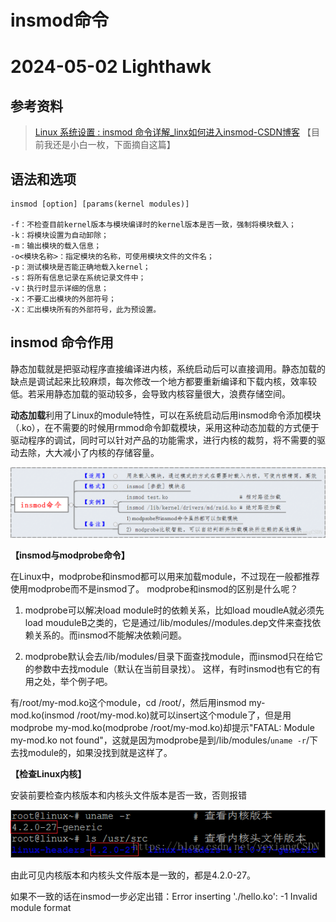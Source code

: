 # insmod命令

# 2024-05-02 Lighthawk

## 参考资料

> [Linux 系统设置 : insmod 命令详解_linx如何进入insmod-CSDN博客](https://blog.csdn.net/yexiangCSDN/article/details/82828055) 【目前我还是小白一枚，下面摘自这篇】

## 语法和选项

```shell
insmod [option] [params(kernel modules)]

-f：不检查目前kernel版本与模块编译时的kernel版本是否一致，强制将模块载入；
-k：将模块设置为自动卸除；
-m：输出模块的载入信息；
-o<模块名称>：指定模块的名称，可使用模块文件的文件名；
-p：测试模块是否能正确地载入kernel；
-s：将所有信息记录在系统记录文件中；
-v：执行时显示详细的信息；
-x：不要汇出模块的外部符号；
-X：汇出模块所有的外部符号，此为预设置。
```

## insmod 命令作用

静态加载就是把驱动程序直接编译进内核，系统启动后可以直接调用。静态加载的缺点是调试起来比较麻烦，每次修改一个地方都要重新编译和下载内核，效率较低。若采用静态加载的驱动较多，会导致内核容量很大，浪费存储空间。

**动态加载**利用了Linux的module特性，可以在系统启动后用insmod命令添加模块（.ko），在不需要的时候用rmmod命令卸载模块，采用这种动态加载的方式便于驱动程序的调试，同时可以针对产品的功能需求，进行内核的裁剪，将不需要的驱动去除，大大减小了内核的存储容量。

![img](./assets/70.png)

**【insmod与modprobe命令】**

在Linux中，modprobe和insmod都可以用来加载module，不过现在一般都推荐使用modprobe而不是insmod了。 modprobe和insmod的区别是什么呢？

1) modprobe可以解决load module时的依赖关系，比如load moudleA就必须先load mouduleB之类的，它是通过/lib/modules//modules.dep文件来查找依赖关系的。而insmod不能解决依赖问题。

2) modprobe默认会去/lib/modules/目录下面查找module，而insmod只在给它的参数中去找module（默认在当前目录找）。 这样，有时insmod也有它的有用之处，举个例子吧。

有/root/my-mod.ko这个module，cd /root/，然后用insmod my-mod.ko(insmod /root/my-mod.ko)就可以insert这个module了，但是用modprobe my-mod.ko(modprobe /root/my-mod.ko)却提示"FATAL: Module my-mod.ko not found"，这就是因为modprobe是到/lib/modules/`uname -r`/下去找module的，如果没找到就是这样了。

**【检查Linux内核】**

安装前要检查内核版本和内核头文件版本是否一致，否则报错

![img](./assets/70-1714584621621-3.png)

由此可见内核版本和内核头文件版本是一致的，都是4.2.0-27。

如果不一致的话在insmod一步必定出错：Error inserting './hello.ko': -1 Invalid module format 

